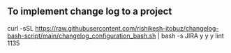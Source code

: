 ## To implement change log to a project

curl -sSL https://raw.githubusercontent.com/rishikesh-itobuz/changelog-bash-script/main/changelog_configuration_bash.sh | bash -s JIRA y y y lint 1135

